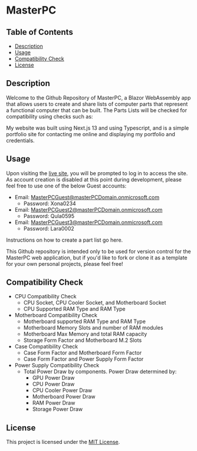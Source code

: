 # MasterPC

## Table of Contents

- [Description](#description)
- [Usage](#usage)
- [Compatibility Check](#compatibility_check)
- [License](#license)

## Description

Welcome to the Github Repository of MasterPC, a Blazor WebAssembly app that allows users to create and share lists of computer parts that represent a functional computer that can be built.
The Parts Lists will be checked for compatibility using checks such as:


My website was built using Next.js 13 and using Typescript, and is a simple portfolio site for contacting me online and displaying my portfolio and credentials. 

## Usage

Upon visiting the [live site](https://victorious-river-0a26b4410.4.azurestaticapps.net/), you will be prompted to log in to access the site. As account creation is disabled at this point during development, please feel free to use one of the below Guest accounts:

- Email: MasterPCGuest@masterPCDomain.onmicrosoft.com
  - Password: Xona0234
- Email: MasterPCGuest2@masterPCDomain.onmicrosoft.com
  - Password: Qula0595
- Email: MasterPCGuest3@masterPCDomain.onmicrosoft.com
  - Password: Lara0002

Instructions on how to create a part list go here.

This Github repository is intended only to be used for version control for the MasterPC web application, but if you'd like to fork or clone it as a template for your own personal projects, please feel free!

## Compatibility Check

- CPU Compatibility Check
  - CPU Socket, CPU Cooler Socket, and Motherboard Socket
  - CPU Supported RAM Type and RAM Type
- Motherboard Compatibility Check
  - Motherboard supported RAM Type and RAM Type
  - Motherboard Memory Slots and number of RAM modules
  - Motherboard Max Memory and total RAM capacity
  - Storage Form Factor and Motherboard M.2 Slots
- Case Compatibility Check
  - Case Form Factor and Motherboard Form Factor
  - Case Form Factor and Power Supply Form Factor
- Power Supply Compatibility Check
  - Total Power Draw by components. Power Draw determined by:
    - GPU Power Draw
    - CPU Power Draw
    - CPU Cooler Power Draw
    - Motherboard Power Draw
    - RAM Power Draw
    - Storage Power Draw

## License

This project is licensed under the [MIT License](https://opensource.org/licenses/MIT).
